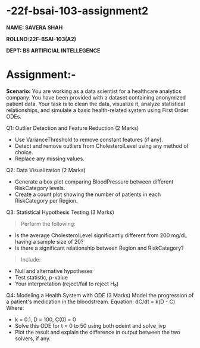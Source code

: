 # -22f-bsai-103-assignment2

**NAME: SAVERA SHAH**

**ROLLNO:22F-BSAI-103(A2)**

**DEPT: BS ARTIFICIAL INTELLEGENCE**

# **Assignment:-**

**Scenario:**
You are working as a data scientist for a healthcare analytics company. You have been
provided with a dataset containing anonymized patient data. Your task is to clean the data,
visualize it, analyze statistical relationships, and simulate a basic health-related system
using First Order ODEs.

Q1: Outlier Detection and Feature Reduction (2 Marks)
- Use VarianceThreshold to remove constant features (if any).
- Detect and remove outliers from CholesterolLevel using any method of choice.
- Replace any missing values.
  
Q2: Data Visualization (2 Marks)
- Generate a box plot comparing BloodPressure between different RiskCategory levels.
- Create a count plot showing the number of patients in each RiskCategory per Region.
  
Q3: Statistical Hypothesis Testing (3 Marks)
> Perform the following:
- Is the average CholesterolLevel significantly different from 200 mg/dL having a sample
size of 20?
- Is there a significant relationship between Region and RiskCategory?
>Include:
- Null and alternative hypotheses
- Test statistic, p-value
- Your interpretation (reject/fail to reject H₀)
  
Q4: Modeling a Health System with ODE (3 Marks)
Model the progression of a patient's medication in the bloodstream.
Equation:
 dC/dt = k(D - C)
Where:
- k = 0.1, D = 100, C(0) = 0
- Solve this ODE for t = 0 to 50 using both odeint and solve_ivp
- Plot the result and explain the difference in output between the two solvers, if any.


